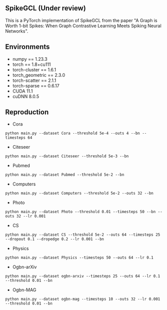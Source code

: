 ## SpikeGCL (Under review)
This is a PyTorch implementation of SpikeGCL from the paper "A Graph is Worth 1-bit Spikes: When Graph Contrastive Learning Meets Spiking Neural Networks".

## Environments
+ numpy == 1.23.3
+ torch == 1.8+cu111
+ torch-cluster == 1.6.1
+ torch_geometric == 2.3.0
+ torch-scatter == 2.1.1
+ torch-sparse == 0.6.17
+ CUDA 11.1
+ cuDNN 8.0.5


## Reproduction

+ Cora
```
python main.py --dataset Cora --threshold 5e-4 --outs 4 --bn --timesteps 64
```
+ Citeseer
```
python main.py --dataset Citeseer --threshold 5e-3 --bn
```
+ Pubmed
```
python main.py --dataset Pubmed --threshold 5e-2 --bn
```
+ Computers
```
python main.py --dataset Computers --threshold 5e-2 --outs 32 --bn 
```
+ Photo 
```
python main.py --dataset Photo --threshold 0.01 --timesteps 50 --bn --outs 32 --lr 0.001
```
+ CS
```
python main.py --dataset CS --threshold 5e-2 --outs 64 --timesteps 25 --dropout 0.1 --dropedge 0.2 --lr 0.001 --bn
```
+ Physics 
```
python main.py --dataset Physics --timesteps 50 --outs 64 --lr 0.1
```
+ Ogbn-arXiv
```
python main.py --dataset ogbn-arxiv --timesteps 25 --outs 64 --lr 0.1 --threshold 0.01 --bn
```
+ Ogbn-MAG
```
python main.py --dataset ogbn-mag --timesteps 10 --outs 32 --lr 0.001 --threshold 0.01 --bn
```